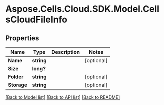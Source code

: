 # Aspose.Cells.Cloud.SDK.Model.CellsCloudFileInfo
## Properties

Name | Type | Description | Notes
------------ | ------------- | ------------- | -------------
**Name** | **string** |  | [optional] 
**Size** | **long?** |  | 
**Folder** | **string** |  | [optional] 
**Storage** | **string** |  | [optional] 

[[Back to Model list]](../README.md#documentation-for-models) [[Back to API list]](../README.md#documentation-for-api-endpoints) [[Back to README]](../README.md)

